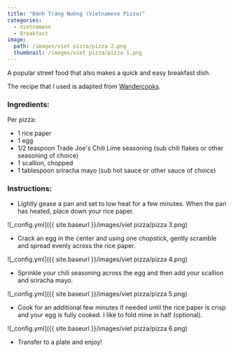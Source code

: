 ```yaml
---
title: "Bánh Tráng Nướng (Vietnamese Pizza)"
categories:
  - Vietnamese
  - Breakfast
image:
  path: /images/viet pizza/pizza 2.png
  thumbnail: /images/viet pizza/pizza 1.png
---
```


A popular street food that also makes a quick and easy breakfast dish.

The recipe that I used is adapted from [Wandercooks]([https://www.onceuponachef.com/how-to/pizza-dough-recipe.html](https://www.wandercooks.com/vietnamese-pizza-banh-trang-nuong/#recipe)).

### Ingredients:

Per pizza:

* 1 rice paper
* 1 egg
* 1/2 teaspoon Trade Joe's Chili Lime seasoning (sub chili flakes or other seasoning of choice)
* 1 scallion, chopped
* 1 tablespoon sriracha mayo (sub hot sauce or other sauce of choice)

### Instructions:

* Lightly gease a pan and set to low heat for a few minutes. When the pan has heated, place down your rice paper.

![_config.yml]({{ site.baseurl }}/images/viet pizza/pizza 3.png)

* Crack an egg in the center and using one chopstick, gently scramble and spread evenly across the rice paper.

![_config.yml]({{ site.baseurl }}/images/viet pizza/pizza 4.png)

* Sprinkle your chili seasoning across the egg and then add your scallion and sriracha mayo.

![_config.yml]({{ site.baseurl }}/images/viet pizza/pizza 5.png)

* Cook for an additional few minutes if needed until the rice paper is crisp and your egg is fully cooked. I like to fold mine in half (optional). 

![_config.yml]({{ site.baseurl }}/images/viet pizza/pizza 6.png)

* Transfer to a plate and enjoy!

